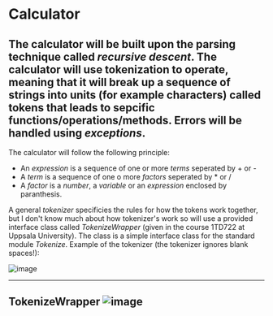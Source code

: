 # Calculator

The calculator will be built upon the parsing technique called *recursive descent*. The calculator will use tokenization to operate, meaning that it will break up a sequence of strings into units (for example characters) called tokens that leads to sepcific functions/operations/methods. Errors will be handled using *exceptions*.
-----------------------------------------------------------------------------------------------------------
The calculator will follow the following principle:
* An *expression* is a sequence of one or more *terms* seperated by + or -
* A *term* is a sequence of one o more *factors* seperated by * or /
* A *factor* is a *number*, a *variable* or an *expression* enclosed by paranthesis.

A general *tokenizer* specificies the rules for how the tokens work together, but I don't know much about how tokenizer's work so will use a provided interface class called *TokenizeWrapper* (given in the course 1TD722 at Uppsala University). The class is a simple interface class for the standard module *Tokenize*. Example of the tokenizer (the tokenizer ignores blank spaces!):

![image](https://github.com/AcheronEiden/Calculator/assets/76567363/ff7d08c8-907d-4be7-9f1f-f45b3b48114b)

-----------------------------------------------------------------------------------------------------------
**TokenizeWrapper**
![image](https://github.com/AcheronEiden/Calculator/assets/76567363/8378e5fb-725f-483d-88ac-33f320733dce)
-----------------------------------------------------------------------------------------------------------
